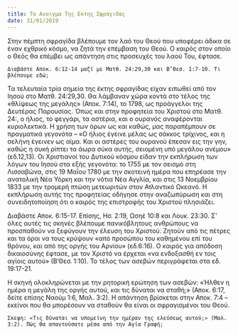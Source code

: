 ```yaml
---
title: Το Ανοιγμα Της Εκτης Σφραγιδας
date: 31/01/2019
---
```


Στην πέμπτη σφραγίδα βλέπουμε τον λαό του Θεού που υποφέρει άδικα σε έναν εχθρικό κόσμο, να ζητά την επέμβαση του Θεού. Ο καιρός στον οποίο ο Θεός θα επέμβει ως απάντηση στις προσευχές του λαού Του, έφτασε.

`Διαβάστε Αποκ. 6:12-14 μαζί με Ματθ. 24:29,30 και Β’Θεσ. 1:7-10. Τι βλέπουμε εδώ;`

Τα τελευταία τρία σημεία της έκτης σφραγίδας είχαν ειπωθεί από τον Ιησού στο Ματθ. 24:29,30. Θα λάμβαναν χώρα κοντά στο τέλος της «θλίψεως της μεγάλης» (Αποκ. 7:14), το 1798, ως προάγγελοι της Δευτέρας Παρουσίας. Όπως και στην προφητεία του Χριστού στο Ματθ. 24:, ο ήλιος, το φεγγάρι, τα αστέρια, και ο ουρανός αναφέρονται κυριολεκτικά. Η χρήση των όρων ως και καθώς, μας παραπέμπουν σε πραγματικά γεγονότα – «Ο ήλιος έγεινε μέλας ως σάκκος τρίχινος, και η σελήνη έγεινεν ως αίμα. Και οι αστέρες του ουρανού έπεσαν εις την γην, καθώς η συκή ρίπτει τα άωρα σύκα αυτής, σειομένη υπό μεγάλου ανέμου» (εδ.12,13). Οι Χριστιανοί του Δυτικού κόσμου είδαν την εκπλήρωση των λόγων του Ιησού στα εξής γεγονότα: το 1755 με τον σεισμό στη Λισσαβώνα, στις 19 Μαΐου 1780 με την σκοτεινή ημέρα που επηρέασε την ανατολική Νέα Υόρκη και την νότια Νέα Αγγλία, και στις 13 Νοεμβρίου 1833 με την τρομερή πτώση μετεωριτών στον Ατλαντικό Ωκεανό. Η εκπλήρωση αυτής της προφητείας οδήγησε στην αναζωπύρωση και στη συνειδητοποίηση ότι ο καιρός της επιστροφής του Χριστού πλησιάζει.

Διαβάστε Αποκ. 6:15-17. Επίσης, Ησ. 2:19, Ωσηέ 10:8 και Λουκ. 23:30. Σ’ όλες αυτές τις σκηνές βλέπουμε πανικόβλητους ανθρώπους να προσπαθούν να ξεφύγουν την έλευση του Χριστού. Ζητούν από τις πέτρες και τα όροι να τους κρύψουν «από προσώπου του καθημένου επί του θρόνου, και από της οργής του Αρνίου» (εδ.6:16). Ο καιρός για απόδοση δικαιοσύνης έφτασε, με τον Χριστό να έρχεται «να ενδοξασθή εν τοις αγίοις αυτού» (Β’Θεσ. 1:10). Το τέλος των ασεβών περιγράφεται στα εδ. 19:17-21.

Η σκηνή ολοκληρώνεται με την ρητορική ερώτηση των ασεβών: «Ήλθεν η ημέρα η μεγάλη της οργής αυτού, και τις δύναται να σταθή;» (Αποκ. 6:17, δείτε επίσης Ναούμ 1:6, Μαλ. 3:2). Η απάντηση βρίσκεται στην Αποκ. 7:4 – εκείνοι που θα μπορέσουν να σταθούν θα είναι οι σφραγισμένοι του Θεού.

`Σκεψη: «Τις δύναται να υπομείνη την ημέραν της ελεύσεως αυτού;» (Μαλ. 3:2). Πώς θα απαντούσατε μέσα από την Αγία Γραφή;`